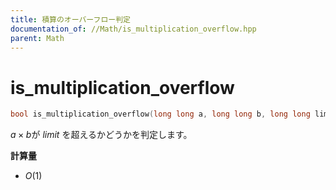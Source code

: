 ```yaml
---
title: 積算のオーバーフロー判定
documentation_of: //Math/is_multiplication_overflow.hpp
parent: Math
---
```


# is_multiplication_overflow

```cpp
bool is_multiplication_overflow(long long a, long long b, long long limit)
```

$a \times b$が $limit$ を超えるかどうかを判定します。

**計算量**

- $O(1)$
